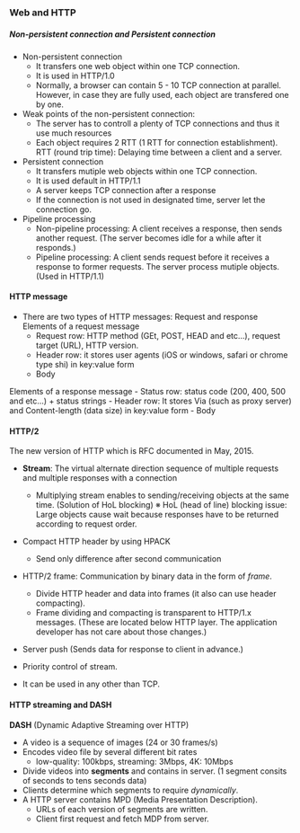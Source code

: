 ### Web and HTTP
##### Non-persistent connection and Persistent connection
- Non-persistent connection
    - It transfers one web object within one TCP connection.
    - It is used in HTTP/1.0
    - Normally, a browser can contain 5 - 10 TCP connection at parallel. However, in case they are fully used, each object are transfered one by one.
- Weak points of the non-persistent connection:
    - The server has to controll a plenty of TCP connections and thus it use much resources
    - Each object requires 2 RTT (1 RTT for connection establishment). RTT (round trip time): Delaying time between a client and a server.
- Persistent connection
    - It transfers mutiple web objects within one TCP connection.
    - It is used default in HTTP/1.1
    - A server keeps TCP connection after a response
    - If the connection is not used in designated time, server let the connection go.
- Pipeline processing
    - Non-pipeline processing:
    A client receives a response, then sends another request. (The server becomes idle for a while after it responds.)
    - Pipeline processing:
    A client sends request before it receives a response to former requests. The server process mutiple objects. (Used in HTTP/1.1)
  
#### HTTP message
- There are two types of HTTP messages: Request and response
Elements of a request message
    - Request row: HTTP method (GEt, POST, HEAD and etc...), request target (URL), HTTP version.
    - Header row: it stores user agents (iOS or windows, safari or chrome type shi) in key:value form
    - Body

Elements of a response message
    - Status row: status code (200, 400, 500 and etc...) + status strings
    - Header row: It stores Via (such as proxy server) and Content-length (data size) in key:value form
    - Body

#### HTTP/2
The new version of HTTP which is RFC documented in May, 2015.
- **Stream**: The virtual alternate direction sequence of multiple requests and multiple responses with a connection
    - Multiplying stream enables to sending/receiving objects at the same time. (Solution of HoL blocking)
    ※ HoL (head of line) blocking issue: Large objects cause wait because responses have to be returned according to request order.

- Compact HTTP header by using HPACK
    - Send only difference after second communication
- HTTP/2 frame: Communication by binary data in the form of *frame*.
    - Divide HTTP header and data into frames (it also can use header compacting).
    - Frame dividing and compacting is transparent to HTTP/1.x messages.
    (These are located below HTTP layer. The application developer has not care about those changes.)
- Server push (Sends data for response to client in advance.)
- Priority control of stream.
- It can be used in any other than TCP.

#### HTTP streaming and DASH
**DASH** (Dynamic Adaptive Streaming over HTTP)
- A video is a sequence of images (24 or 30 frames/s)
- Encodes video file by several different bit rates
    - low-quality: 100kbps, streaming: 3Mbps, 4K: 10Mbps
- Divide videos into **segments** and contains in server. (1 segment consits of seconds to tens seconds data)
- Clients determine which segments to require *dynamically*.
- A HTTP server contains MPD (Media Presentation Description).
    - URLs of each version of segments are written.
    - Client first request and fetch MDP from server.